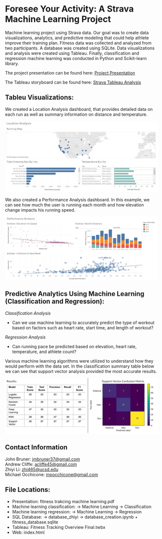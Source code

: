 # Foresee Your Activity: A Strava Machine Learning Project
Machine learning project using Strava data.  Our goal was to create data visualizations, analytics, and predictive modeling that could help athlete improve their training plan.  Fitness data was collected and analyzed from two participants.  A database was created using SQLite.  Data visualizations and analysis were created using Tableau.  Finally, classification and regression machine learning was conducted in Python and Scikit-learn library.    

The project presentation can be found here: [Project Presentation](https://github.com/mocchicone/Strava-Fitness-Analysis/blob/master/Fitness%20Tracking%20Machine%20Learning.pdf)

The Tableau storyboard can be found here: [Strava Tableau Analysis](https://public.tableau.com/profile/john.bruner#!/vizhome/FitnessTrackingOverviewFinal/FitnessTrackingDataOverview)

## Tableu Visualizations:

We created a Location Analysis dashboard, that provides detailed data on each run as well as summary information on distance and temperature.

![Location Analysis](https://github.com/mocchicone/Strava-Fitness-Analysis/blob/master/machine_learning/Images/Location%20Analysis.PNG)

We also created a Performance Analysis dashboard.  In this example, we can see how much the user is running each month and how elevation change impacts his running speed.

![Performance Analysis](https://github.com/mocchicone/Strava-Fitness-Analysis/blob/master/machine_learning/Images/Performance_Analysis.PNG)

## Predictive Analytics Using Machine Learning (Classification and Regression):

*Classification Analysis*
* Can we use machine learning to accurately predict the type of workout based on factors such as heart rate, start time, and length of workout?

*Regression Analysis*
* Can running pace be predicted based on elevation, heart rate, temperature, and athlete count?

Various machine learning algorithms were utilized to understand how they would perform with the data set.  In the classification summary table below we can see that support vector analysis provided the most accurate results. 

![Classification](https://github.com/mocchicone/Strava-Fitness-Analysis/blob/master/machine_learning/Images/Classification_summary.PNG) 

## Contact Information
John Bruner: jmbruner37@gmail.com  
Andrew Cliffe: acliffe45@gmail.com  
Zhiyi Li: zhi465@ucsd.edu  
Michael Occhicone: mpocchicone@gmail.com


## File Locations:
* Presentation: fitness trakcing machine learning.pdf
* Machine learning classification: -> Machine Learning -> Classification
* Machine learning regression: -> Machine Learning -> Regression
* SQL Database: -> database_zhiyi -> database_creation.ipynb + fitness_database.sqlite 
* Tableau: Fitness Tracking Overview Final.twbx
* Web: index.html



